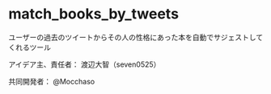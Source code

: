 # match_books_by_tweets


ユーザーの過去のツイートからその人の性格にあった本を自動でサジェストしてくれるツール
  
  
    
     
アイデア主、責任者：
渡辺大智（seven0525）
　　
  
共同開発者：
@Mocchaso
